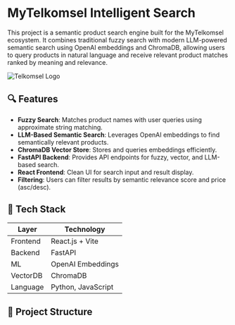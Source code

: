 # MyTelkomsel Intelligent Search

This project is a semantic product search engine built for the MyTelkomsel ecosystem. It combines traditional fuzzy search with modern LLM-powered semantic search using OpenAI embeddings and ChromaDB, allowing users to query products in natural language and receive relevant product matches ranked by meaning and relevance.

![Telkomsel Logo](http://127.0.0.1:8000/images/telkomsel.png)

## 🔍 Features

- **Fuzzy Search**: Matches product names with user queries using approximate string matching.
- **LLM-Based Semantic Search**: Leverages OpenAI embeddings to find semantically relevant products.
- **ChromaDB Vector Store**: Stores and queries embeddings efficiently.
- **FastAPI Backend**: Provides API endpoints for fuzzy, vector, and LLM-based search.
- **React Frontend**: Clean UI for search input and result display.
- **Filtering**: Users can filter results by semantic relevance score and price (asc/desc).

## 🧠 Tech Stack

| Layer     | Technology               |
|----------|--------------------------|
| Frontend | React.js + Vite          |
| Backend  | FastAPI                  |
| ML       | OpenAI Embeddings        |
| VectorDB | ChromaDB                 |
| Language | Python, JavaScript       |

## 📂 Project Structure

